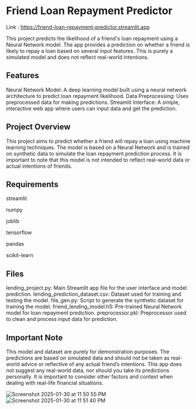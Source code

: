 # Friend Loan Repayment Predictor

Link : https://friend-loan-repayment-predictor.streamlit.app

This project predicts the likelihood of a friend's loan repayment using a Neural Network model. The app provides a prediction on whether a friend is likely to repay a loan based on several input features. This is purely a simulated model and does not reflect real-world intentions.

## Features

Neural Network Model: A deep learning model built using a neural network architecture to predict loan repayment likelihood.
Data Preprocessing: Uses preprocessed data for making predictions.
Streamlit Interface: A simple, interactive web app where users can input data and get the prediction.

## Project Overview

This project aims to predict whether a friend will repay a loan using machine learning techniques. The model is based on a Neural Network and is trained on synthetic data to simulate the loan repayment prediction process. It is important to note that this model is not intended to reflect real-world data or actual intentions of friends.

## Requirements

streamlit

numpy

joblib

tensorflow

pandas

scikit-learn

## Files

lending_project.py: Main Streamlit app file for the user interface and model prediction.
lending_prediction_dataset.csv: Dataset used for training and testing the model.
file_gen.py: Script to generate the synthetic dataset for training the model.
friend_lending_model.h5: Pre-trained Neural Network model for loan repayment prediction.
preprocessor.pkl: Preprocessor used to clean and process input data for prediction.

## Important Note

This model and dataset are purely for demonstration purposes. The predictions are based on simulated data and should not be taken as real-world advice or reflective of any actual friend’s intentions.
This app does not suggest any real-world data, nor should you take its predictions personally. It is important to consider other factors and context when dealing with real-life financial situations.

![Screenshot 2025-01-30 at 11 50 55 PM](https://github.com/user-attachments/assets/44913daf-b38f-4ea5-a331-e777007fbf78)
![Screenshot 2025-01-30 at 11 51 40 PM](https://github.com/user-attachments/assets/a94020ea-d34c-46f5-be1d-e5e613f4eabe)


